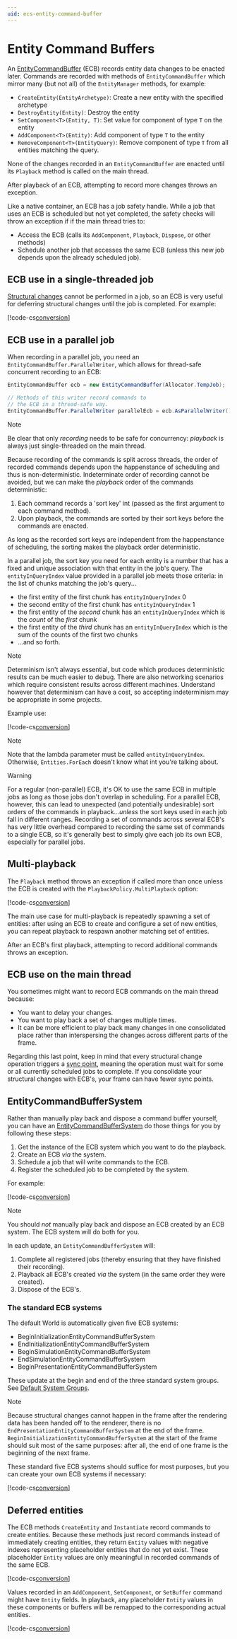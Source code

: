 ```yaml
---
uid: ecs-entity-command-buffer
---
```

# Entity Command Buffers

An [EntityCommandBuffer](xref:Unity.Entities.EntityCommandBuffer) (ECB) records entity data changes to be enacted later. Commands are recorded with methods of `EntityCommandBuffer` which mirror many (but not all) of the `EntityManager` methods, for example:

- `CreateEntity(EntityArchetype)`: Create a new entity with the specified archetype
- `DestroyEntity(Entity)`: Destroy the entity
- `SetComponent<T>(Entity, T)`: Set value for component of type `T` on the entity
- `AddComponent<T>(Entity)`: Add component of type `T` to the entity
- `RemoveComponent<T>(EntityQuery)`: Remove component of type `T` from all entities matching the query.

None of the changes recorded in an `EntityCommandBuffer` are enacted until its `Playback` method is called on the main thread.

After playback of an ECB, attempting to record more changes throws an exception.

Like a native container, an ECB has a job safety handle. While a job that uses an ECB is scheduled but not yet completed, the safety checks will throw an exception if if the main thread tries to:

- Access the ECB (calls its `AddComponent`, `Playback`, `Dispose`, or other methods)
- Schedule another job that accesses the same ECB (unless this new job depends upon the already scheduled job).

## ECB use in a single-threaded job

[Structural changes](sync_points.md#structural-changes) cannot be performed in a job, so an ECB is very useful for deferring structural changes until the job is completed. For example:

[!code-cs[conversion](../DocCodeSamples.Tests/EntityCommandBuffers.cs#ecb_single_threaded)]

## ECB use in a parallel job

When recording in a parallel job, you need an `EntityCommandBuffer.ParallelWriter`, which allows for thread-safe concurrent recording to an ECB:

```csharp
EntityCommandBuffer ecb = new EntityCommandBuffer(Allocator.TempJob);

// Methods of this writer record commands to 
// the ECB in a thread-safe way.
EntityCommandBuffer.ParallelWriter parallelEcb = ecb.AsParallelWriter();
```

> [!NOTE]
> Be clear that only *recording* needs to be safe for concurrency: *playback* is always just single-threaded on the main thread.

Because recording of the commands is split across threads, the order of recorded commands depends upon the happenstance of scheduling and thus is non-deterministic. Indeterminate order of recording cannot be avoided, but we can make the *playback* order of the commands deterministic:

1. Each command records a 'sort key' int (passed as the first argument to each command method).
1. Upon playback, the commands are sorted by their sort keys before the commands are enacted.

As long as the recorded sort keys are independent from the happenstance of scheduling, the sorting makes the playback order deterministic.

In a parallel job, the sort key you need for each entity is a number that has a fixed and unique association with that entity in the job's query. The `entityInQueryIndex` value provided in a parallel job meets those criteria: in the list of chunks matching the job's query...

- the first entity of the first chunk has `entityInQueryIndex` 0
- the second entity of the first chunk has `entityInQueryIndex`  1
- the first entity of the *second* chunk has an `entityInQueryIndex` which is the *count* of the *first* chunk
- the first entity of the *third* chunk has an `entityInQueryIndex` which is the sum of the counts of the first two chunks
- ...and so forth.

> [!NOTE]
> Determinism isn't always essential, but code which produces deterministic results can be much easier to debug. There are also networking scenarios which require consistent results across different machines. Understand however that determinism can have a cost, so accepting indeterminism may be appropriate in some projects.

Example use:

[!code-cs[conversion](../DocCodeSamples.Tests/EntityCommandBuffers.cs#ecb_multi_threaded)]

> [!NOTE]
> Note that the lambda parameter must be called `entityInQueryIndex`. Otherwise, `Entities.ForEach` doesn't know what int you're talking about.

> [!WARNING]
> For a regular (non-parallel) ECB, it's OK to use the same ECB in multiple jobs as long as those jobs don't overlap in scheduling. For a parallel ECB, however, this can lead to unexpected (and potentially undesirable) sort orders of the commands in playback...*unless* the sort keys used in each job fall in different ranges. Recording a set of commands across several ECB's has very little overhead compared to recording the same set of commands to a single ECB, so it's generally best to simply give each job its own ECB, especially for parallel jobs.

## Multi-playback

The `Playback` method throws an exception if called more than once unless the ECB is created with the `PlaybackPolicy.MultiPlayback` option:

[!code-cs[conversion](../DocCodeSamples.Tests/EntityCommandBuffers.cs#ecb_multi_playback)]

The main use case for multi-playback is repeatedly spawning a set of entities: after using an ECB to create and configure a set of new entities, you can repeat playback to respawn another matching set of entities.

After an ECB's first playback, attempting to record additional commands throws an exception.

## ECB use on the main thread

You sometimes might want to record ECB commands on the main thread because:

- You want to delay your changes.
- You want to play back a set of changes multiple times.
- It can be more efficient to play back many changes in one consolidated place rather than interspersing the changes across different parts of the frame.

Regarding this last point, keep in mind that every structural change operation triggers a [sync point](sync_points.md), meaning the operation must wait for some or all currently scheduled jobs to complete. If you consolidate your structural changes with ECB's, your frame can have fewer sync points.

## EntityCommandBufferSystem

Rather than manually play back and dispose a command buffer yourself, you can have an [EntityCommandBufferSystem](xref:Unity.Entities.EntityCommandBufferSystem) do those things for you by following these steps:

1. Get the instance of the ECB system which you want to do the playback.
2. Create an ECB *via* the system.
3. Schedule a job that will write commands to the ECB.
4. Register the scheduled job to be completed by the system.

For example:

[!code-cs[conversion](../DocCodeSamples.Tests/EntityCommandBuffers.cs#ecb_from_ecbsystem)]

> [!NOTE]
> You should *not* manually play back and dispose an ECB created by an ECB system. The ECB system will do both for you.

In each update, an `EntityCommandBufferSystem` will:

1. Complete all registered jobs (thereby ensuring that they have finished their recording).
1. Playback all ECB's created *via* the system (in the same order they were created).
1. Dispose of the ECB's.

### The standard ECB systems

The default World is automatically given five ECB systems:

- BeginInitializationEntityCommandBufferSystem
- EndInitializationEntityCommandBufferSystem
- BeginSimulationEntityCommandBufferSystem
- EndSimulationEntityCommandBufferSystem
- BeginPresentationEntityCommandBufferSystem

These update at the begin and end of the three standard system groups. See [Default System Groups](system_update_order.md).

> [!NOTE]
> Because structural changes cannot happen in the frame after the rendering data has been handed off to the renderer, there is no `EndPresentationEntityCommandBufferSystem` at the end of the frame. `BeginInitializationEntityCommandBufferSystem` at the start of the frame should suit most of the same purposes: after all, the end of one frame is the beginning of the next frame.

These standard five ECB systems should suffice for most purposes, but you can create your own ECB systems if necessary:

[!code-cs[conversion](../DocCodeSamples.Tests/EntityCommandBuffers.cs#ecb_define_ecbsystem)]

## Deferred entities

The ECB methods `CreateEntity` and `Instantiate` record commands to create entities. Because these methods just record commands instead of immediately creating entities, they return `Entity` values with negative indexes representing placeholder entities that do not yet exist. These placeholder `Entity` values are only meaningful in recorded commands of the same ECB.

[!code-cs[conversion](../DocCodeSamples.Tests/EntityCommandBuffers.cs#ecb_deferred_entities)]

Values recorded in an `AddComponent`, `SetComponent`, or `SetBuffer` command might have `Entity` fields. In playback, any placeholder `Entity` values in these components or buffers will be remapped to the corresponding actual entities.

[!code-cs[conversion](../DocCodeSamples.Tests/EntityCommandBuffers.cs#ecb_deferred_remapping)]
